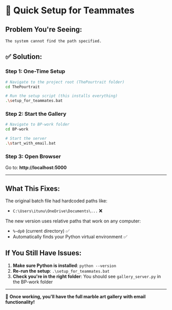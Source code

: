 # 🚀 Quick Setup for Teammates

## Problem You're Seeing:
```
The system cannot find the path specified.
```

## ✅ Solution:

### Step 1: One-Time Setup
```bash
# Navigate to the project root (ThePourtrait folder)
cd ThePourtrait

# Run the setup script (this installs everything)
.\setup_for_teammates.bat
```

### Step 2: Start the Gallery
```bash
# Navigate to BP-work folder
cd BP-work

# Start the server
.\start_with_email.bat
```

### Step 3: Open Browser
Go to: **http://localhost:5000**

---

## What This Fixes:

The original batch file had hardcoded paths like:
- `C:\Users\itunu\OneDrive\Documents\...` ❌

The new version uses relative paths that work on any computer:
- `%~dp0` (current directory) ✅
- Automatically finds your Python virtual environment ✅

## If You Still Have Issues:

1. **Make sure Python is installed**: `python --version`
2. **Re-run the setup**: `.\setup_for_teammates.bat`
3. **Check you're in the right folder**: You should see `gallery_server.py` in the BP-work folder

---

🎉 **Once working, you'll have the full marble art gallery with email functionality!**